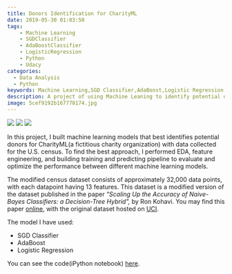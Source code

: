```yaml
---
title: Donors Identification for CharityML
date: 2019-05-30 01:03:50
tags:
    - Machine Learning
    - SGDClassifier
    - AdaBoostClassifier
    - LogisticRegression
    - Python
    - Udacy
categories:
  - Data Analysis
  - Python
keywords: Machine Learning,SGD Classifier,AdaBoost,Logistic Regression,Python
description: A project of using Machine Leaning to identify potential donors.
image: 5cef9192b167778174.jpg
---
```

[![](https://img.shields.io/badge/Ask%20me-anything-1abc9c.svg)](https://lijohnny.com)  [![](https://img.shields.io/badge/Made%20with-Python-1f425f.svg)](https://www.python.org/)  [![](https://img.shields.io/badge/Kaggle-Project-blue.svg)]() 

In this project, I built machine learning models that best identifies potential donors for CharityML(a fictitious charity organization) with data collected for the U.S. census. To find the best approach, I performed EDA, feature engineering, and building training and predicting pipeline to evaluate and optimize the performance between different machine learning models.

The modified census dataset consists of approximately 32,000 data points, with each datapoint having 13 features. This dataset is a modified version of the dataset published in the paper *"Scaling Up the Accuracy of Naive-Bayes Classifiers: a Decision-Tree Hybrid",* by Ron Kohavi. You may find this paper [online](https://www.aaai.org/Papers/KDD/1996/KDD96-033.pdf), with the original dataset hosted on [UCI](https://archive.ics.uci.edu/ml/datasets/Census+Income).

The model I have used:
- SGD Classifier
- AdaBoost
- Logistic Regression

<!--more-->

You can see the code(iPython notebook) [here](https://github.com/iamjohnnyli/udacity-data-scientist-nanodegree/blob/master/Supervised/Project-CharityML/finding_donors_done.ipynb).